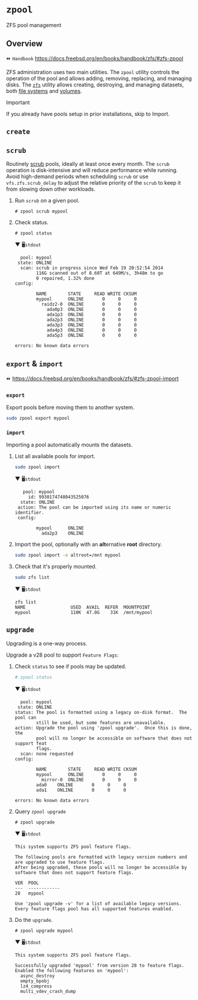 # `zpool`

ZFS pool management




## Overview

⏩ `Handbook` https://docs.freebsd.org/en/books/handbook/zfs/#zfs-zpool

ZFS administration uses two main utilities. The `zpool` utility controls the operation of the pool and allows adding, removing, replacing, and managing disks. The [`zfs`](zfs.md) utility allows creating, destroying, and managing datasets, both [file systems](https://docs.freebsd.org/en/books/handbook/zfs/#zfs-term-filesystem) and [volumes](https://docs.freebsd.org/en/books/handbook/zfs/#zfs-term-volume).

> [!Important]
> If you already have pools setup in prior installations, skip to Import.


## `create`





## `scrub`

Routinely [scrub](https://docs.freebsd.org/en/books/handbook/zfs/#zfs-term-scrub) pools, ideally at least once every month. The `scrub` operation is disk-intensive and will reduce performance while running. Avoid high-demand periods when scheduling `scrub` or use `vfs.zfs.scrub_delay` to adjust the relative priority of the `scrub` to keep it from slowing down other workloads.

1. Run `scrub` on a given pool.

    ```
    # zpool scrub mypool
    ```

1. Check status.

    ```
    # zpool status
    ```

    ▼ 🖥️`stdout`

    ```
      pool: mypool
     state: ONLINE
      scan: scrub in progress since Wed Feb 19 20:52:54 2014
            116G scanned out of 8.60T at 649M/s, 3h48m to go
            0 repaired, 1.32% done
    config:

            NAME        STATE     READ WRITE CKSUM
            mypool      ONLINE       0     0     0
              raidz2-0  ONLINE       0     0     0
                ada0p3  ONLINE       0     0     0
                ada1p3  ONLINE       0     0     0
                ada2p3  ONLINE       0     0     0
                ada3p3  ONLINE       0     0     0
                ada4p3  ONLINE       0     0     0
                ada5p3  ONLINE       0     0     0

    errors: No known data errors
    ```



## `export` & `import`

⏩ https://docs.freebsd.org/en/books/handbook/zfs/#zfs-zpool-import

### `export`

Export pools before moving them to another system.

```sh
sudo zpool export mypool
```

### `import`

Importing a pool automatically mounts the datasets. 

1. List all available pools for import.

    ```sh
    sudo zpool import
    ```

    ▼ 🖥️`stdout`

    ```
       pool: mypool
         id: 9930174748043525076
      state: ONLINE
     action: The pool can be imported using its name or numeric identifier.
     config:

            mypool      ONLINE
              ada2p3    ONLINE
    ```

1. Import the pool, optionally with an **alt**ernative **root** directory.

    ```sh
    sudo zpool import -o altroot=/mnt mypool
    ```

1. Check that it's properly mounted.

    ```sh
    sudo zfs list
    ```

    ▼ 🖥️`stdout`

    ```
    zfs list
    NAME                 USED  AVAIL  REFER  MOUNTPOINT
    mypool               110K  47.0G    31K  /mnt/mypool
    ```



## `upgrade`

Upgrading is a one-way process.

Upgrade a v28 pool to support `Feature Flags`:

1. Check `status` to see if pools may be updated.

    ```sh
    # zpool status
    ```
    ▼ 🖥️`stdout`
    ```
      pool: mypool
     state: ONLINE
    status: The pool is formatted using a legacy on-disk format.  The pool can
            still be used, but some features are unavailable.
    action: Upgrade the pool using 'zpool upgrade'.  Once this is done, the
            pool will no longer be accessible on software that does not support feat
            flags.
      scan: none requested
    config:

            NAME        STATE     READ WRITE CKSUM
            mypool      ONLINE       0     0     0
              mirror-0  ONLINE       0     0     0
    	    ada0    ONLINE       0     0     0
    	    ada1    ONLINE       0     0     0

    errors: No known data errors
    ```

1. Query `zpool upgrade`

    ```
    # zpool upgrade
    ```
    ▼ 🖥️`stdout`
    ```
    This system supports ZFS pool feature flags.

    The following pools are formatted with legacy version numbers and are upgraded to use feature flags.
    After being upgraded, these pools will no longer be accessible by software that does not support feature flags.

    VER  POOL
    ---  ------------
    28   mypool

    Use 'zpool upgrade -v' for a list of available legacy versions.
    Every feature flags pool has all supported features enabled.
    ```

1. Do the `upgrade`.

    ```
    # zpool upgrade mypool
    ```
    ▼ 🖥️`stdout`
    ```
    This system supports ZFS pool feature flags.

    Successfully upgraded 'mypool' from version 28 to feature flags.
    Enabled the following features on 'mypool':
      async_destroy
      empty_bpobj
      lz4_compress
      multi_vdev_crash_dump
    ```








